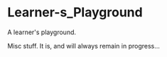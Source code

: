 # Learner-s_Playground
A learner's playground.

Misc stuff. It is, and will always remain in progress...

